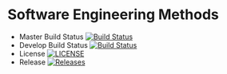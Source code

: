 # Software Engineering Methods

- Master Build Status [![Build Status](https://travis-ci.org/colzez/sem2.svg?branch=master)](https://travis-ci.org/colzez/sem2)
- Develop Build Status [![Build Status](https://travis-ci.org/colzez/sem2.svg?branch=develop)](https://travis-ci.org/colzez/sem2)
- License [![LICENSE](https://img.shields.io/github/license/colzez/sem2.svg?style=flat-square)](https://github.com/colzez/sem2/blob/master/LICENSE)
- Release [![Releases](https://img.shields.io/github/release/colzez/sem2/all.svg?style=flat-square)](https://github.com/colzez/sem2/releases)